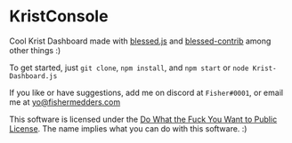 # KristConsole

Cool Krist Dashboard made with [blessed.js](https://github.com/chjj/blessed) and [blessed-contrib](https://github.com/yaronn/blessed-contrib) among other things :)

To get started, just
`git clone`, `npm install`, and `npm start` or `node Krist-Dashboard.js`

If you like or have suggestions, add me on discord at `Fisher#0001`, or email me at [yo@fishermedders.com](mailto:yo@fishermedders.com)

This software is licensed under the [Do What the Fuck You Want to Public License](http://wtfpl.net/). The name implies what you can do with this software. :)
